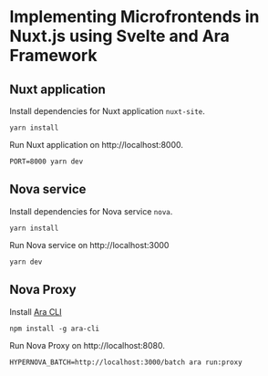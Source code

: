 # Implementing Microfrontends in Nuxt.js using Svelte and Ara Framework

## Nuxt application

Install dependencies for Nuxt application `nuxt-site`.

```shell
yarn install
```

Run Nuxt application on http://localhost:8000.

```shell
PORT=8000 yarn dev
```

## Nova service

Install dependencies for Nova service `nova`.

```shell
yarn install
```

Run Nova service on http://localhost:3000

```shell
yarn dev
```

## Nova Proxy

Install [Ara CLI](https://github.com/ara-framework/ara-cli)

```shell
npm install -g ara-cli
```


Run Nova Proxy on http://localhost:8080.

```shell
HYPERNOVA_BATCH=http://localhost:3000/batch ara run:proxy
```